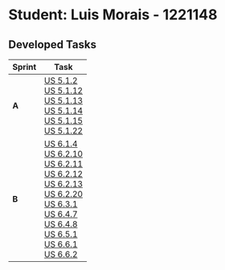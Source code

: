 # Student: Luis Morais - 1221148 

## Developed Tasks

| Sprint | Task                                                                                                                                                                                                                                                                                                                                                                                                                                                                                                                                                                                                                                                                                   |
|--------|----------------------------------------------------------------------------------------------------------------------------------------------------------------------------------------------------------------------------------------------------------------------------------------------------------------------------------------------------------------------------------------------------------------------------------------------------------------------------------------------------------------------------------------------------------------------------------------------------------------------------------------------------------------------------------------|
| **A**  | [US 5.1.2](BackofficeModule\5.1.2\readme.md) <br/>[US 5.1.12](BackofficeModule\5.1.12\readme.md) <br/>[US 5.1.13](BackofficeModule\5.1.13\readme.md)   <br/>[US 5.1.14](BackofficeModule\5.1.14\readme.md) <br/>[US 5.1.15](BackofficeModule\5.1.15\readme.md) <br/>[US 5.1.22](BackofficeModule\5.1.22\readme.md)                                                                                                                                                                                                                                                                                                                                                                     | 
| **B**  | [US 6.1.4](BackofficeModule\6.1.4\readme.md) <br/>[US 6.2.10](BackofficeModule\6.2.10\readme.md) <br/>[US 6.2.11](BackofficeModule\6.2.11\readme.md)   <br/>[US 6.2.12](BackofficeModule\6.2.12\readme.md) <br/>[US 6.2.13](BackofficeModule\6.2.13\readme.md)   <br/>[US 6.2.20](BackofficeModule\6.2.20\readme.md)  <br/>[US 6.3.1](BackofficeModule\6.3.1\readme.md) <br/>[US 6.4.7](BackofficeModule\6.4.7\readme.md) <br/>[US 6.4.8](BackofficeModule\6.4.8\readme.md)  <br/>[US 6.5.1](BackofficeModule\6.5.1\readme.md)  <br/>[US 6.6.1](BackofficeModule\6.6.1/readme.md)  <br/>[US 6.6.2](BackofficeModule\6.6.2/readme.md) | 
